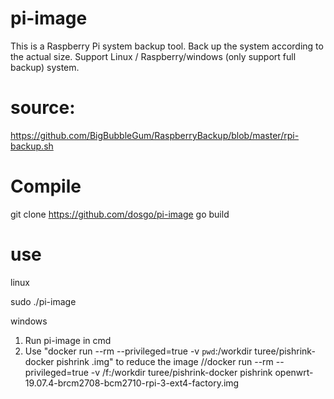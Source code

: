 # pi-image

This is a Raspberry Pi system backup tool. Back up the system according to the actual size. Support Linux / Raspberry/windows (only support full backup) system.



#  source:

https://github.com/BigBubbleGum/RaspberryBackup/blob/master/rpi-backup.sh

# Compile

git clone https://github.com/dosgo/pi-image
go build

# use
linux

sudo ./pi-image

windows
1. Run pi-image in cmd
2. Use "docker run --rm --privileged=true -v `pwd`:/workdir turee/pishrink-docker pishrink <your-image>.img" to reduce the image
  //docker run --rm --privileged=true -v /f:/workdir turee/pishrink-docker pishrink openwrt-19.07.4-brcm2708-bcm2710-rpi-3-ext4-factory.img


